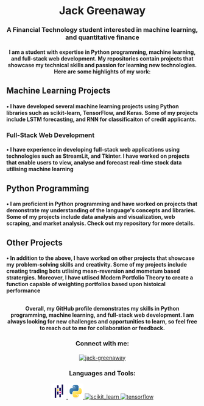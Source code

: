 <h1 align="center">Jack Greenaway</h1>
<h3 align="center">A Financial Technology student interested in machine learning, and quantitative finance</h3>
  
<h4 align="center">I am a student with expertise in Python programming, machine learning, and full-stack web development. My repositories contain projects that showcase my technical skills and passion for learning new technologies. Here are some highlights of my work:</h4>

<h2 align="left">Machine Learning Projects</h2>
<h4 align="left">• I have developed several machine learning projects using Python libraries such as scikit-learn, TensorFlow, and Keras. Some of my projects include LSTM forecasting, and RNN for classificaiton of credit applicants.</h4>

<h3 align="left">Full-Stack Web Development</h3>
<h4 align="left">• I have experience in developing full-stack web applications using technologies such as StreamLit, and Tkinter. I have worked on projects that enable users to view, analyse and forecast real-time stock data utilising machine learning</h4>

<h2 align="left">Python Programming</h2>
<h4 align="left">• I am proficient in Python programming and have worked on projects that demonstrate my understanding of the language's concepts and libraries. Some of my projects include data analysis and visualization, web scraping, and market analysis. Check out my repository for more details.</h4>

<h2 align="left">Other Projects</h2>
<h4 align="left">• In addition to the above, I have worked on other projects that showcase my problem-solving skills and creativity. Some of my projects include creating trading bots utlising mean-reversion and mometum based stratergies. Moreover, I have utlised Modern Portfolio Theory to create a function capable of weighting portfolios based upon histoical performance</h4>

<h2></h2>

<h4 align="center">Overall, my GitHub profile demonstrates my skills in Python programming, machine learning, and full-stack web development. I am always looking for new challenges and opportunities to learn, so feel free to reach out to me for collaboration or feedback.</h4>

<h3 align="center">Connect with me:</h3>
<p align="center">
<a href="https://linkedin.com/in/jack-greenaway" target="blank"><img align="center" src="https://raw.githubusercontent.com/rahuldkjain/github-profile-readme-generator/master/src/images/icons/Social/linked-in-alt.svg" alt="jack-greenaway" height="30" width="40" /></a>
</p>

<h3 align="center">Languages and Tools:</h3>
<p align="center"> <a href="https://pandas.pydata.org/" target="_blank" rel="noreferrer"> <img src="https://raw.githubusercontent.com/devicons/devicon/2ae2a900d2f041da66e950e4d48052658d850630/icons/pandas/pandas-original.svg" alt="pandas" width="40" height="40"/> </a> <a href="https://www.python.org" target="_blank" rel="noreferrer"> <img src="https://raw.githubusercontent.com/devicons/devicon/master/icons/python/python-original.svg" alt="python" width="40" height="40"/> </a> <a href="https://scikit-learn.org/" target="_blank" rel="noreferrer"> <img src="https://upload.wikimedia.org/wikipedia/commons/0/05/Scikit_learn_logo_small.svg" alt="scikit_learn" width="40" height="40"/> </a> <a href="https://www.tensorflow.org" target="_blank" rel="noreferrer"> <img src="https://www.vectorlogo.zone/logos/tensorflow/tensorflow-icon.svg" alt="tensorflow" width="40" height="40"/> </a> </p>
